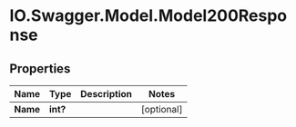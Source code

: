 # IO.Swagger.Model.Model200Response

## Properties

Name | Type | Description | Notes
------------ | ------------- | ------------- | -------------
**Name** | **int?** |  | [optional] 


